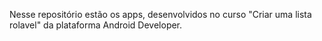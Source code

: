 Nesse repositório estão os apps, desenvolvidos no curso "Criar uma lista rolavel" da plataforma Android Developer.
